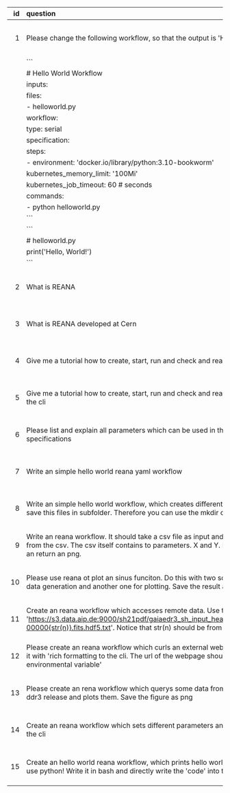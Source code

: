 |   id | question                                                                                                                                                                                                                    | review                          |
|-----:|:----------------------------------------------------------------------------------------------------------------------------------------------------------------------------------------------------------------------------|:--------------------------------|
|    1 | Please change the following workflow, so that the output is 'Hello, REANA!'                                                                                                                                                 | qwen2.5-coder:32b-instruct-q8_0 |
|      | ```                                                                                                                                                                                                                         |                                 |
|      | # Hello World Workflow                                                                                                                                                                                                      |                                 |
|      |     inputs:                                                                                                                                                                                                                 |                                 |
|      |     files:                                                                                                                                                                                                                  |                                 |
|      |         - helloworld.py                                                                                                                                                                                                     |                                 |
|      |     workflow:                                                                                                                                                                                                               |                                 |
|      |     type: serial                                                                                                                                                                                                            |                                 |
|      |     specification:                                                                                                                                                                                                          |                                 |
|      |         steps:                                                                                                                                                                                                              |                                 |
|      |         - environment: 'docker.io/library/python:3.10-bookworm'                                                                                                                                                             |                                 |
|      |             kubernetes_memory_limit: '100Mi'                                                                                                                                                                                |                                 |
|      |             kubernetes_job_timeout: 60 # seconds                                                                                                                                                                            |                                 |
|      |             commands:                                                                                                                                                                                                       |                                 |
|      |             - python helloworld.py                                                                                                                                                                                          |                                 |
|      | ```                                                                                                                                                                                                                         |                                 |
|      | ```                                                                                                                                                                                                                         |                                 |
|      |     # helloworld.py                                                                                                                                                                                                         |                                 |
|      |     print('Hello, World!')                                                                                                                                                                                                  |                                 |
|      | ```                                                                                                                                                                                                                         |                                 |
|    2 | What is REANA                                                                                                                                                                                                               | qwen2.5-coder:32b-instruct-q8_0 |
|    3 | What is REANA developed at Cern                                                                                                                                                                                             | qwen2.5-coder:32b-instruct-q8_0 |
|    4 | Give me a tutorial how to create, start, run and check and reana workflow                                                                                                                                                   | qwen2.5-coder:32b-instruct-q8_0 |
|    5 | Give me a tutorial how to create, start, run and check and reana workflow with the cli                                                                                                                                      | qwen2.5-coder:32b-instruct-q8_0 |
|    6 | Please list and explain all parameters which can be used in the reana yaml specifications                                                                                                                                   | qwen2.5-coder:32b-instruct-q8_0 |
|    7 | Write an simple hello world reana yaml workflow                                                                                                                                                                             | qwen2.5-coder:32b-instruct-q8_0 |
|    8 | Write an simple hello world workflow, which creates different files. Please save this files in subfolder. Therefore you can use the mkdir command.                                                                          | qwen2.5-coder:32b-instruct-q8_0 |
|    9 | Write an reana workflow. It should take a csv file as input and plot the data from the csv. The csv itself contains to parameters. X and Y. Draw the points an return an png.                                               | qwen2.5-coder:32b-instruct-q8_0 |
|   10 | Please use reana ot plot an sinus funciton. Do this with two scripts. One for data generation and another one for plotting. Save the result as png.                                                                         | qwen2.5-coder:32b-instruct-q8_0 |
|   11 | Create an reana workflow which accesses remote data. Use this url for that 'https://s3.data.aip.de:9000/sh21pdf/gaiaedr3_sh_input_healpixlevel5_hpno-00000{str(n)}.fits.hdf5.txt'. Notice that str(n) should be from 1 to 5 | qwen2.5-coder:32b-instruct-q8_0 |
|   12 | Please create an reana workflow which curls an external webpage and prints it with 'rich formatting to the cli. The url of the webpage should be set by an environmental variable'                                          | qwen2.5-coder:32b-instruct-q8_0 |
|   13 | Please create an rena workflow which querys some data from the AIP gaia ddr3 release and plots them. Save the figure as png                                                                                                 | qwen2.5-coder:32b-instruct-q8_0 |
|   14 | Create an reana workflow which sets different parameters and print them to the cli                                                                                                                                          | qwen2.5-coder:32b-instruct-q8_0 |
|   15 | Create an hello world reana workflow, which prints hello world to the cli. Don't use python! Write it in bash and directly write the 'code' into the workflow                                                               | qwen2.5-coder:32b-instruct-q8_0 |